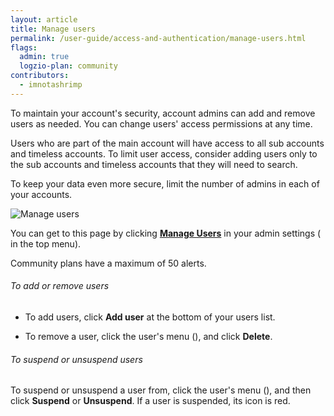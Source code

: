 ```yaml
---
layout: article
title: Manage users
permalink: /user-guide/access-and-authentication/manage-users.html
flags:
  admin: true
  logzio-plan: community
contributors:
  - imnotashrimp
---
```


To maintain your account's security, account admins can add and remove users as needed. You can change users' access permissions at any time.

Users who are part of the main account will have access to all sub accounts and timeless accounts. To limit user access, consider adding users only to the sub accounts and timeless accounts that they will need to search.

To keep your data even more secure, limit the number of admins in each of your accounts.

![Manage users]({{site.baseurl}}/images/access-and-authentication/access-and-authentication--manage-users.png)

You can get to this page by clicking [**Manage Users**](https://app.logz.io/#/dashboard/settings/manage-users) in your admin settings (<i class="li li-gear"></i> in the top menu).

<div class="info-box note">
  Community plans have a maximum of 50 alerts.
</div>

###### To add or remove users

* To add users, click **Add user** at the bottom of your users list.

* To remove a user, click the user's menu (<i class="fas fa-bars"></i>), and click **Delete**.

###### To suspend or unsuspend users

To suspend or unsuspend a user from, click the user's menu (<i class="fas fa-bars"></i>), and then click **Suspend** or **Unsuspend**. If a user is suspended, its icon is red.
